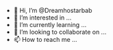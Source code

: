 - 👋 Hi, I’m @Dreamhostarbab
- 👀 I’m interested in ...
- 🌱 I’m currently learning ...
- 💞️ I’m looking to collaborate on ...
- 📫 How to reach me ...

<!---
Dreamhostarbab/Dreamhostarbab is a ✨ special ✨ repository because its `README.md` (this file) appears on your GitHub profile.
You can click the Preview link to take a look at your changes.
--->
